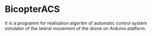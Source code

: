 # BicopterACS
It is a programm for realisation algoritm of automatic control system simulator of the lateral movement of the drone on Arduino platform.
